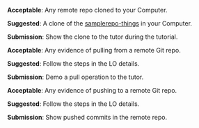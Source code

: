 <panel type="danger" header="`W3.8a` Can explain remote repositories :star:" expanded no-close>
  <include src="../../book/revisionControl/remoteRepositories/full.md" boilerplate />
</panel>

<!-- ==================================================================================================== -->

<panel type="danger" header="`W3.8b` Can clone a remote repo :star:" expanded no-close>
  <include src="../../book/gitAndGithub/clone/full.md" boilerplate />
  <panel header="{{glyphicon_folder_close}} Evidence" expanded>

**Acceptable**: Any remote repo cloned to your Computer.

**Suggested**: A clone of the [samplerepo-things]({{module_org}}/samplerepo-things) in your Computer. 

**Submission**: Show the clone to the tutor during the tutorial.

  </panel>
</panel>

<!-- ==================================================================================================== -->

<panel type="danger" header="`W3.8c` Can pull changes from a repo :star:" expanded no-close>
  <include src="../../book/gitAndGithub/pull/full.md" boilerplate />
  <panel header="{{glyphicon_folder_close}} Evidence" expanded>

**Acceptable**: Any evidence of pulling from a remote Git repo.

**Suggested**: Follow the steps in the LO details. 

**Submission**: Demo a pull operation to the tutor.

  </panel>
</panel>

<!-- ==================================================================================================== -->

<panel type="danger" header="`W3.8d` Can push to a remote repo :star:" expanded no-close>
  <include src="../../book/gitAndGithub/push/full.md" boilerplate />
  <panel header="{{glyphicon_folder_close}} Evidence" expanded>

**Acceptable**: Any evidence of pushing to a remote Git repo.

**Suggested**: Follow the steps in the LO details. 

**Submission**: Show pushed commits in the remote repo.

  </panel>
</panel>
